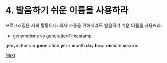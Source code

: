 # 4. 발음하기 쉬운 이름을 사용하라

프로그래밍은 사회 활동이다. 의사 소통을 위해서라도 발음하기 쉬운 이름을 사용해라.

* genymdhms vs generationTimestamp

genymdhms = **gen**eration **y**ear **m**onth **d**ay **h**our **m**iniute **s**econd



[Next](2/5..md)